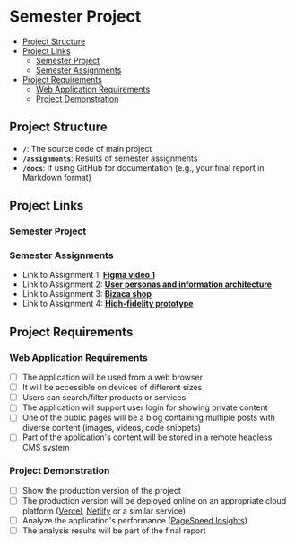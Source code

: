 # Semester Project <!-- omit in toc -->

- [Project Structure](#project-structure)
- [Project Links](#project-links)
  - [Semester Project](#semester-project)
  - [Semester Assignments](#semester-assignments)
- [Project Requirements](#project-requirements)
  - [Web Application Requirements](#web-application-requirements)
  - [Project Demonstration](#project-demonstration)

## Project Structure

- **`/`**: The source code of main project
- **`/assignments`**: Results of semester assignments
- **`/docs`**: If using GitHub for documentation (e.g., your final report in Markdown format)

## Project Links

### Semester Project

<!-- - Link to production version: [**Production Version**](URL_TO_PRODUCTION_VERSION) <!-- Replace with actual URL
- Link to final report: [**Final Report**](URL_TO_FINAL_REPORT) <!-- Replace with actual URL -->

### Semester Assignments

- Link to Assignment 1: [**Figma video 1**](figma_video) <!-- Replace with actual URL -->
- Link to Assignment 2: [**User personas and information architecture**](user-personas-and-information-architecture) <!-- Replace with actual URL -->
- Link to Assignment 3: [**Bizaca shop**](https://bizaca-shop-legjhry46-markojokic27s-projects.vercel.app/) <!-- Replace with actual URL -->
- Link to Assignment 4: [**High-fidelity prototype**](high-fidelity-prototype) <!-- Replace with actual URL -->

## Project Requirements

### Web Application Requirements

- [ ] The application will be used from a web browser
- [ ] It will be accessible on devices of different sizes
- [ ] Users can search/filter products or services
- [ ] The application will support user login for showing private content
- [ ] One of the public pages will be a blog containing multiple posts with diverse content (images, videos, code snippets)
- [ ] Part of the application's content will be stored in a remote headless CMS system

### Project Demonstration

- [ ] Show the production version of the project
- [ ] The production version will be deployed online on an appropriate cloud platform ([Vercel](https://vercel.com), [Netlify](https://www.netlify.com/) or a similar service)
- [ ] Analyze the application's performance ([PageSpeed Insights](https://pagespeed.web.dev/))
- [ ] The analysis results will be part of the final report
